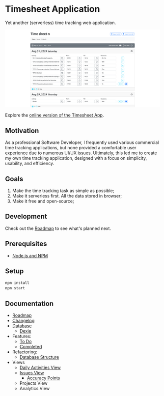 # Timesheet Application

Yet another (serverless) time tracking web application. 

![Timesheet Application](./docs/screenshot.png)

Explore the [online version of the Timesheet App](https://time.e-dreams.lv/).

## Motivation

As a professional Software Developer, I frequently used various commercial time tracking applications, but none provided a comfortable user experience due to numerous UI/UX issues. Ultimately, this led me to create my own time tracking application, designed with a focus on simplicity, usability, and efficiency.

## Goals

1. Make the time tracking task as simple as possible;
2. Make it serverless first. All the data stored in browser;
3. Make it free and open-source;

## Development

Check out the [Roadmap](./docs/roadmap.md) to see what's planned next.

## Prerequisites

* [Node.js and NPM](https://nodejs.org/en)

## Setup

```bash
npm install
npm start
```

## Documentation

* [Roadmap](/docs/roadmap.md)
* [Changelog](./docs/changelog.md)
* [Database](./docs/database.md)
  * [Dexie](./docs/dexie.md)
* Features:
  * [To Do](./docs/todo.md)
  * [Completed](./docs/completed.md)
* Refactoring:
  * [Database Structure](./docs/refactoring/database_structure.md)
* Views
  * [Daily Activities View](./docs/views/daily_activity.md)
  * [Issues View](./docs/views/issues.md)
    * [Accuracy Points](./docs/accuracy_points.md)
  * Projects View
  * Analytics View
